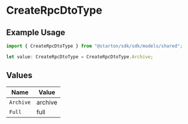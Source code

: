 # CreateRpcDtoType

## Example Usage

```typescript
import { CreateRpcDtoType } from "@starton/sdk/sdk/models/shared";

let value: CreateRpcDtoType = CreateRpcDtoType.Archive;
```

## Values

| Name      | Value     |
| --------- | --------- |
| `Archive` | archive   |
| `Full`    | full      |